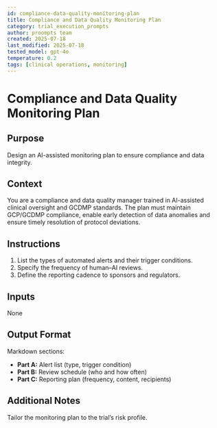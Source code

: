```yaml
---
id: compliance-data-quality-monitoring-plan
title: Compliance and Data Quality Monitoring Plan
category: trial_execution_prompts
author: proompts team
created: 2025-07-18
last_modified: 2025-07-18
tested_model: gpt-4o
temperature: 0.2
tags: [clinical operations, monitoring]
---
```


# Compliance and Data Quality Monitoring Plan

## Purpose
Design an AI-assisted monitoring plan to ensure compliance and data integrity.

## Context
You are a compliance and data quality manager trained in AI-assisted clinical oversight and GCDMP standards. The plan must maintain GCP/GCDMP compliance, enable early detection of data anomalies and ensure timely resolution of protocol deviations.

## Instructions
1. List the types of automated alerts and their trigger conditions.
2. Specify the frequency of human–AI reviews.
3. Define the reporting cadence to sponsors and regulators.

## Inputs
None

## Output Format
Markdown sections:
- **Part A:** Alert list (type, trigger condition)
- **Part B:** Review schedule (who and how often)
- **Part C:** Reporting plan (frequency, content, recipients)

## Additional Notes
Tailor the monitoring plan to the trial’s risk profile.
